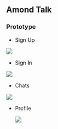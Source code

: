 ## Amond Talk

### Prototype ###

- Sign Up

![](https://github.com/Bigone0617/amondTalk/tree/master/img/prototype02.JPG)

- Sign In

![](https://github.com/Bigone0617/amondTalk/tree/master/img/prototype01.JPG)

- Chats

![](https://github.com/Bigone0617/amondTalk/tree/master/img/prototype03.JPG)

- Profile

  ![](https://github.com/Bigone0617/amondTalk/tree/master/img/prototype04.JPG)
